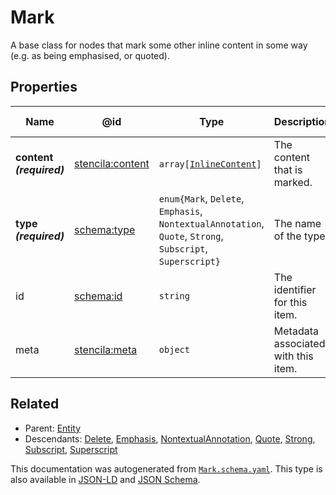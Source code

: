 # Mark

A base class for nodes that mark some other inline content in some way (e.g. as being emphasised, or quoted). 

## Properties

| Name                     | @id                                                         | Type                                                                                                            | Description                         | Inherited from     |
| ------------------------ | ----------------------------------------------------------- | --------------------------------------------------------------------------------------------------------------- | ----------------------------------- | ------------------ |
| **content _(required)_** | [stencila:content](https://schema.stenci.la/content.jsonld) | `array[`​[`InlineContent`](./InlineContent)​`]`                                                                 | The content that is marked.         | [Mark](./Mark)     |
| **type _(required)_**    | [schema:type](https://schema.org/type)                      | `enum{`​`Mark`, `Delete`, `Emphasis`, `NontextualAnnotation`, `Quote`, `Strong`, `Subscript`, `Superscript`​`}` | The name of the type.               | [Entity](./Entity) |
| id                       | [schema:id](https://schema.org/id)                          | `string`                                                                                                        | The identifier for this item.       | [Entity](./Entity) |
| meta                     | [stencila:meta](https://schema.stenci.la/meta.jsonld)       | `object`                                                                                                        | Metadata associated with this item. | [Entity](./Entity) |

## Related

-   Parent: [Entity](./Entity)
-   Descendants: [Delete](./Delete), [Emphasis](./Emphasis), [NontextualAnnotation](./NontextualAnnotation), [Quote](./Quote), [Strong](./Strong), [Subscript](./Subscript), [Superscript](./Superscript)

 This documentation was autogenerated from [`Mark.schema.yaml`](https://github.com/stencila/schema/blob/master/schema/Mark.schema.yaml). This type is also available in [JSON-LD](https://schema.stenci.la/Mark.jsonld) and [JSON Schema](https://schema.stenci.la/Mark.schema.json).
